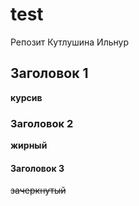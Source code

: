 # test

Репозит Кутлушина Ильнур

## Заголовок 1

__курсив__

### Заголовок 2

**жирный**

#### Заголовок 3

~~зачеркнутый~~
